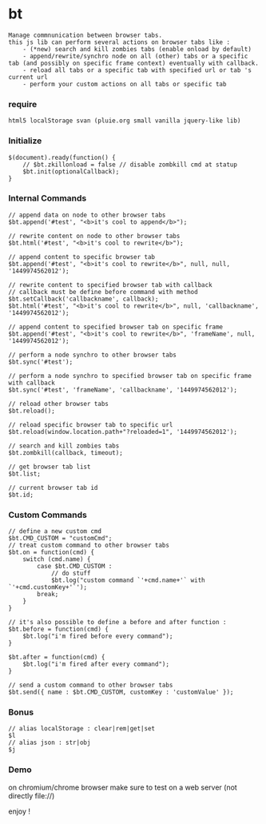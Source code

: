 # bt

    Manage commnunication between browser tabs.
    this js lib can perform several actions on browser tabs like :
        - (*new) search and kill zombies tabs (enable onload by default)
        - append/rewrite/synchro node on all (other) tabs or a specific tab (and possibly on specific frame context) eventually with callback.
        - reload all tabs or a specific tab with specified url or tab 's current url
        - perform your custom actions on all tabs or specific tab

### require

    html5 localStorage svan (pluie.org small vanilla jquery-like lib)


### Initialize

    $(document).ready(function() {
        // $bt.zkillonload = false // disable zombkill cmd at statup
        $bt.init(optionalCallback);
    }


### Internal Commands

    // append data on node to other browser tabs
    $bt.append('#test', "<b>it's cool to append</b>");

    // rewrite content on node to other browser tabs
    $bt.html('#test', "<b>it's cool to rewrite</b>");

    // append content to specific browser tab
    $bt.append('#test', "<b>it's cool to rewrite</b>", null, null, '1449974562012');

    // rewrite content to specified browser tab with callback
    // callback must be define before command with method $bt.setCallback('callbackname', callback);
    $bt.html('#test', "<b>it's cool to rewrite</b>", null, 'callbackname', '1449974562012');

    // append content to specified browser tab on specific frame
    $bt.append('#test', "<b>it's cool to rewrite</b>", 'frameName', null, '1449974562012');

    // perform a node synchro to other browser tabs
    $bt.sync('#test');

    // perform a node synchro to specified browser tab on specific frame with callback
    $bt.sync('#test', 'frameName', 'callbackname', '1449974562012');

    // reload other browser tabs
    $bt.reload();

    // reload specific browser tab to specific url
    $bt.reload(window.location.path+"?reloaded=1", '1449974562012');

    // search and kill zombies tabs
    $bt.zombkill(callback, timeout);

    // get browser tab list
    $bt.list;

    // current browser tab id
    $bt.id;


### Custom Commands

    // define a new custom cmd
    $bt.CMD_CUSTOM = "customCmd";
    // treat custom command to other browser tabs
    $bt.on = function(cmd) {
        switch (cmd.name) {
            case $bt.CMD_CUSTOM :
                // do stuff
                $bt.log("custom command `'+cmd.name+'` with `'+cmd.customKey+'`');
            break;
        }
    }

    // it's also possible to define a before and after function :
    $bt.before = function(cmd) {
        $bt.log("i'm fired before every command");
    }

    $bt.after = function(cmd) {
        $bt.log("i'm fired after every command");
    }

    // send a custom command to other browser tabs
    $bt.send({ name : $bt.CMD_CUSTOM, customKey : 'customValue' });


### Bonus

    // alias localStorage : clear|rem|get|set
    $l
    // alias json : str|obj
    $j


### Demo

on chromium/chrome browser make sure to test on a web server (not directly file://)


enjoy !
